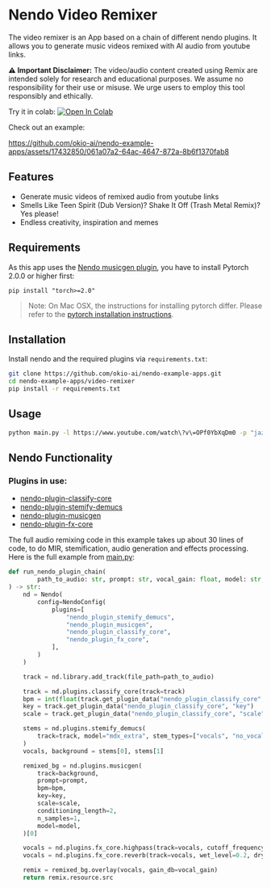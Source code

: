 # Nendo Video Remixer

The video remixer is an App based on a chain of different nendo plugins. 
It allows you to generate music videos remixed with AI audio from youtube links.

**⚠ Important Disclaimer:** 
The video/audio content created using Remix are intended solely for research and educational purposes. 
We assume no responsibility for their use or misuse. 
We urge users to employ this tool responsibly and ethically.

Try it in colab:
<a target="_blank" href="https://colab.research.google.com/drive/1P1BEArCX9kRVVqTbZXxX3eFevxvjuVpq?usp=sharing">
<img src="https://colab.research.google.com/assets/colab-badge.svg" alt="Open In Colab"/>
</a>

Check out an example:

https://github.com/okio-ai/nendo-example-apps/assets/17432850/061a07a2-64ac-4647-872a-8b6f1370fab8


## Features

- Generate music videos of remixed audio from youtube links
- Smells Like Teen Spirit (Dub Version)? Shake It Off (Trash Metal Remix)? Yes please!
- Endless creativity, inspiration and memes

## Requirements

As this app uses the [Nendo musicgen plugin](https://github.com/okio-ai/nendo_plugin_musicgen), you have to install Pytorch 2.0.0 or higher first:

`pip install "torch>=2.0"`

> Note: On Mac OSX, the instructions for installing pytorch differ. Please refer to the [pytorch installation instructions](https://pytorch.org/get-started/locally/).

## Installation

Install nendo and the required plugins via `requirements.txt`:

```bash
git clone https://github.com/okio-ai/nendo-example-apps.git
cd nendo-example-apps/video-remixer
pip install -r requirements.txt
```

## Usage

```bash
python main.py -l https://www.youtube.com/watch\?v\=OPf0YbXqDm0 -p "jazz bebop" -o "uptown_jazz.mp4"
```

## Nendo Functionality

### Plugins in use:

- [nendo-plugin-classify-core](https://github.com/okio-ai/nendo_plugin_classify_core)
- [nendo-plugin-stemify-demucs](https://github.com/okio-ai/nendo_plugin_stemify_demucs)
- [nendo-plugin-musicgen](https://github.com/okio-ai/nendo_plugin_musicgen)
- [nendo-plugin-fx-core](https://github.com/okio-ai/nendo_plugin_fx_core)


The full audio remixing code in this example takes up about 30 lines of code, 
to do MIR, stemification, audio generation and effects processing.
Here is the full example from [main.py](main.py):

```python
def run_nendo_plugin_chain(
        path_to_audio: str, prompt: str, vocal_gain: float, model: str,
) -> str:
    nd = Nendo(
        config=NendoConfig(
            plugins=[
                "nendo_plugin_stemify_demucs",
                "nendo_plugin_musicgen",
                "nendo_plugin_classify_core",
                "nendo_plugin_fx_core",
            ],
        )
    )

    track = nd.library.add_track(file_path=path_to_audio)

    track = nd.plugins.classify_core(track=track)
    bpm = int(float(track.get_plugin_data("nendo_plugin_classify_core", "tempo")))
    key = track.get_plugin_data("nendo_plugin_classify_core", "key")
    scale = track.get_plugin_data("nendo_plugin_classify_core", "scale")

    stems = nd.plugins.stemify_demucs(
        track=track, model="mdx_extra", stem_types=["vocals", "no_vocals"]
    )
    vocals, background = stems[0], stems[1]

    remixed_bg = nd.plugins.musicgen(
        track=background,
        prompt=prompt,
        bpm=bpm,
        key=key,
        scale=scale,
        conditioning_length=2,
        n_samples=1,
        model=model,
    )[0]

    vocals = nd.plugins.fx_core.highpass(track=vocals, cutoff_frequency_hz=100)
    vocals = nd.plugins.fx_core.reverb(track=vocals, wet_level=0.2, dry_level=0.8)

    remix = remixed_bg.overlay(vocals, gain_db=vocal_gain)
    return remix.resource.src
```

